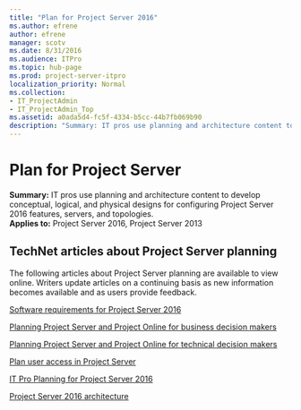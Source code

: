 ```yaml
---
title: "Plan for Project Server 2016"
ms.author: efrene
author: efrene
manager: scotv
ms.date: 8/31/2016
ms.audience: ITPro
ms.topic: hub-page
ms.prod: project-server-itpro
localization_priority: Normal
ms.collection:
- IT_ProjectAdmin
- IT_ProjectAdmin_Top
ms.assetid: a0ada5d4-fc5f-4334-b5cc-44b7fb069b90
description: "Summary: IT pros use planning and architecture content to develop conceptual, logical, and physical designs for configuring Project Server 2016 features, servers, and topologies."
---
```


# Plan for Project Server
 
 **Summary:** IT pros use planning and architecture content to develop conceptual, logical, and physical designs for configuring Project Server 2016 features, servers, and topologies.<br/>
**Applies to:** Project Server 2016, Project Server 2013
  
## TechNet articles about Project Server planning

The following articles about Project Server planning are available to view online. Writers update articles on a continuing basis as new information becomes available and as users provide feedback.
  
[Software requirements for Project Server 2016](software-requirements-for-project-server-2016.md)
  
[Planning Project Server and Project Online for business decision makers](planning-project-server-and-project-online-for-business-decision-makers.md)
  
[Planning Project Server and Project Online for technical decision makers](planning-project-server-and-project-online-for-technical-decision-makers.md)
  
[Plan user access in Project Server](plan-user-access-in-project-server.md)
  
[IT Pro Planning for Project Server 2016](it-pro-planning-for-project-server-2016.md)
  
[Project Server 2016 architecture](project-server-2016-architecture.md)
  

